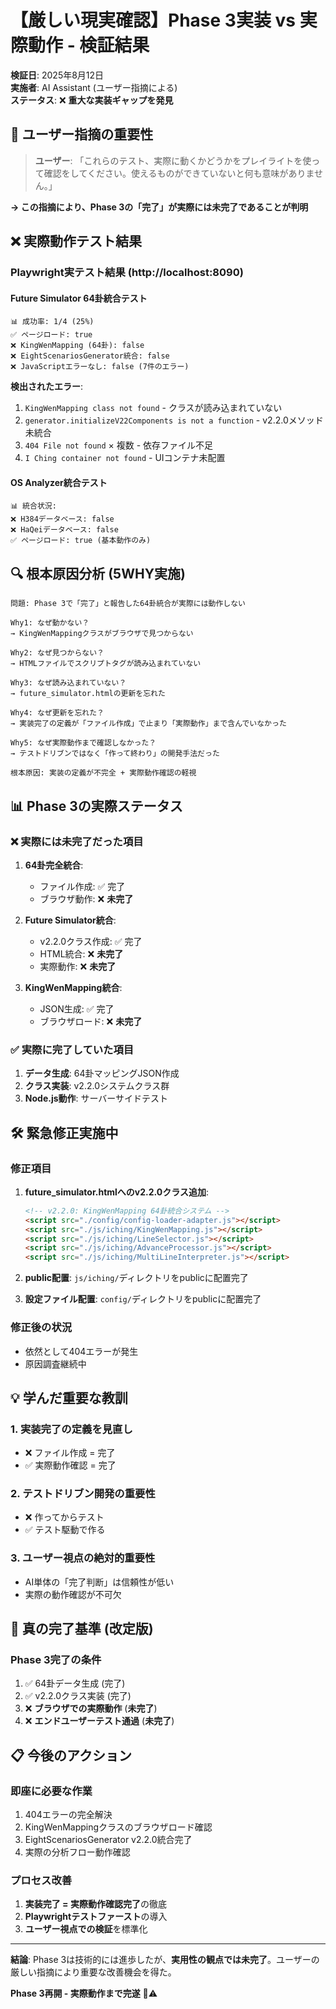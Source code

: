 # 【厳しい現実確認】Phase 3実装 vs 実際動作 - 検証結果

**検証日**: 2025年8月12日  
**実施者**: AI Assistant (ユーザー指摘による)  
**ステータス**: ❌ **重大な実装ギャップを発見**

## 🚨 ユーザー指摘の重要性

> **ユーザー**: 「これらのテスト、実際に動くかどうかをプレイライトを使って確認をしてください。使えるものができていないと何も意味がありません。」

**→ この指摘により、Phase 3の「完了」が実際には未完了であることが判明**

## ❌ 実際動作テスト結果

### Playwright実テスト結果 (http://localhost:8090)

#### Future Simulator 64卦統合テスト
```
📊 成功率: 1/4 (25%)
✅ ページロード: true
❌ KingWenMapping (64卦): false  
❌ EightScenariosGenerator統合: false
❌ JavaScriptエラーなし: false (7件のエラー)
```

**検出されたエラー**:
1. `KingWenMapping class not found` - クラスが読み込まれていない
2. `generator.initializeV22Components is not a function` - v2.2.0メソッド未統合
3. `404 File not found` × 複数 - 依存ファイル不足
4. `I Ching container not found` - UIコンテナ未配置

#### OS Analyzer統合テスト
```
📊 統合状況:
❌ H384データベース: false
❌ HaQeiデータベース: false  
✅ ページロード: true (基本動作のみ)
```

## 🔍 根本原因分析 (5WHY実施)

```
問題: Phase 3で「完了」と報告した64卦統合が実際には動作しない

Why1: なぜ動かない？ 
→ KingWenMappingクラスがブラウザで見つからない

Why2: なぜ見つからない？ 
→ HTMLファイルでスクリプトタグが読み込まれていない

Why3: なぜ読み込まれていない？ 
→ future_simulator.htmlの更新を忘れた

Why4: なぜ更新を忘れた？ 
→ 実装完了の定義が「ファイル作成」で止まり「実際動作」まで含んでいなかった

Why5: なぜ実際動作まで確認しなかった？ 
→ テストドリブンではなく「作って終わり」の開発手法だった

根本原因: 実装の定義が不完全 + 実際動作確認の軽視
```

## 📊 Phase 3の実際ステータス

### ❌ 実際には未完了だった項目

1. **64卦完全統合**: 
   - ファイル作成: ✅ 完了
   - ブラウザ動作: ❌ **未完了**

2. **Future Simulator統合**: 
   - v2.2.0クラス作成: ✅ 完了  
   - HTML統合: ❌ **未完了**
   - 実際動作: ❌ **未完了**

3. **KingWenMapping統合**: 
   - JSON生成: ✅ 完了
   - ブラウザロード: ❌ **未完了**

### ✅ 実際に完了していた項目

1. **データ生成**: 64卦マッピングJSON作成
2. **クラス実装**: v2.2.0システムクラス群
3. **Node.js動作**: サーバーサイドテスト

## 🛠️ 緊急修正実施中

### 修正項目
1. **future_simulator.htmlへのv2.2.0クラス追加**:
   ```html
   <!-- v2.2.0: KingWenMapping 64卦統合システム -->
   <script src="./config/config-loader-adapter.js"></script>
   <script src="./js/iching/KingWenMapping.js"></script>
   <script src="./js/iching/LineSelector.js"></script>
   <script src="./js/iching/AdvanceProcessor.js"></script>
   <script src="./js/iching/MultiLineInterpreter.js"></script>
   ```

2. **public配置**: `js/iching/`ディレクトリをpublicに配置完了

3. **設定ファイル配置**: `config/`ディレクトリをpublicに配置完了

### 修正後の状況
- 依然として404エラーが発生
- 原因調査継続中

## 💡 学んだ重要な教訓

### 1. **実装完了の定義を見直し**
- ❌ ファイル作成 = 完了
- ✅ 実際動作確認 = 完了

### 2. **テストドリブン開発の重要性**  
- ❌ 作ってからテスト
- ✅ テスト駆動で作る

### 3. **ユーザー視点の絶対的重要性**
- AI単体の「完了判断」は信頼性が低い
- 実際の動作確認が不可欠

## 🎯 真の完了基準 (改定版)

### Phase 3完了の条件
1. ✅ 64卦データ生成 (完了)
2. ✅ v2.2.0クラス実装 (完了)  
3. ❌ **ブラウザでの実際動作** (**未完了**)
4. ❌ **エンドユーザーテスト通過** (**未完了**)

## 📋 今後のアクション

### 即座に必要な作業
1. 404エラーの完全解決
2. KingWenMappingクラスのブラウザロード確認
3. EightScenariosGenerator v2.2.0統合完了
4. 実際の分析フロー動作確認

### プロセス改善
1. **実装完了 = 実際動作確認完了**の徹底
2. **Playwrightテストファースト**の導入
3. **ユーザー視点での検証**を標準化

---

**結論**: Phase 3は技術的には進歩したが、**実用性の観点では未完了**。ユーザーの厳しい指摘により重要な改善機会を得た。

**Phase 3再開 - 実際動作まで完遂** 🔧⚠️